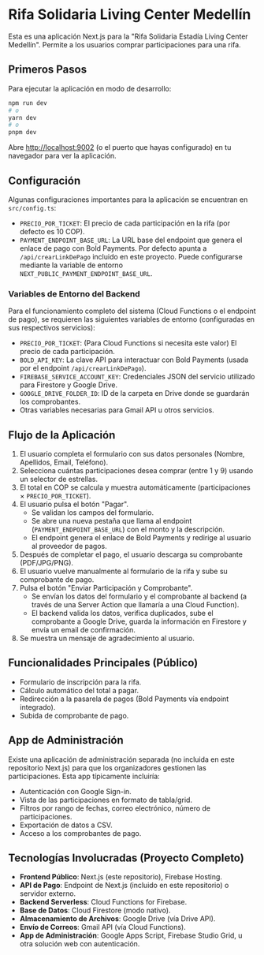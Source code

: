 # Rifa Solidaria Living Center Medellín

Esta es una aplicación Next.js para la "Rifa Solidaria Estadía Living Center Medellín". Permite a los usuarios comprar participaciones para una rifa.

## Primeros Pasos

Para ejecutar la aplicación en modo de desarrollo:

```bash
npm run dev
# o
yarn dev
# o
pnpm dev
```

Abre [http://localhost:9002](http://localhost:9002) (o el puerto que hayas configurado) en tu navegador para ver la aplicación.

## Configuración

Algunas configuraciones importantes para la aplicación se encuentran en `src/config.ts`:

-   `PRECIO_POR_TICKET`: El precio de cada participación en la rifa (por defecto es 10 COP).
 -   `PAYMENT_ENDPOINT_BASE_URL`: La URL base del endpoint que genera el enlace de pago con Bold Payments. Por defecto apunta a `/api/crearLinkDePago` incluido en este proyecto. Puede configurarse mediante la variable de entorno `NEXT_PUBLIC_PAYMENT_ENDPOINT_BASE_URL`.

### Variables de Entorno del Backend

Para el funcionamiento completo del sistema (Cloud Functions o el endpoint de pago), se requieren las siguientes variables de entorno (configuradas en sus respectivos servicios):

-   `PRECIO_POR_TICKET`: (Para Cloud Functions si necesita este valor) El precio de cada participación.
-   `BOLD_API_KEY`: La clave API para interactuar con Bold Payments (usada por el endpoint `/api/crearLinkDePago`).
-   `FIREBASE_SERVICE_ACCOUNT_KEY`: Credenciales JSON del servicio utilizado para Firestore y Google Drive.
-   `GOOGLE_DRIVE_FOLDER_ID`: ID de la carpeta en Drive donde se guardarán los comprobantes.
-   Otras variables necesarias para Gmail API u otros servicios.

## Flujo de la Aplicación

1.  El usuario completa el formulario con sus datos personales (Nombre, Apellidos, Email, Teléfono).
2.  Selecciona cuántas participaciones desea comprar (entre 1 y 9) usando un selector de estrellas.
3.  El total en COP se calcula y muestra automáticamente (participaciones × `PRECIO_POR_TICKET`).
4.  El usuario pulsa el botón "Pagar".
    -   Se validan los campos del formulario.
    -   Se abre una nueva pestaña que llama al endpoint (`PAYMENT_ENDPOINT_BASE_URL`) con el monto y la descripción.
    -   El endpoint genera el enlace de Bold Payments y redirige al usuario al proveedor de pagos.
5.  Después de completar el pago, el usuario descarga su comprobante (PDF/JPG/PNG).
6.  El usuario vuelve manualmente al formulario de la rifa y sube su comprobante de pago.
7.  Pulsa el botón "Enviar Participación y Comprobante".
    -   Se envían los datos del formulario y el comprobante al backend (a través de una Server Action que llamaría a una Cloud Function).
    -   El backend valida los datos, verifica duplicados, sube el comprobante a Google Drive, guarda la información en Firestore y envía un email de confirmación.
8.  Se muestra un mensaje de agradecimiento al usuario.

## Funcionalidades Principales (Público)

-   Formulario de inscripción para la rifa.
-   Cálculo automático del total a pagar.
-   Redirección a la pasarela de pagos (Bold Payments vía endpoint integrado).
-   Subida de comprobante de pago.

## App de Administración

Existe una aplicación de administración separada (no incluida en este repositorio Next.js) para que los organizadores gestionen las participaciones. Esta app típicamente incluiría:
-   Autenticación con Google Sign-in.
-   Vista de las participaciones en formato de tabla/grid.
-   Filtros por rango de fechas, correo electrónico, número de participaciones.
-   Exportación de datos a CSV.
-   Acceso a los comprobantes de pago.

## Tecnologías Involucradas (Proyecto Completo)

-   **Frontend Público**: Next.js (este repositorio), Firebase Hosting.
 -   **API de Pago**: Endpoint de Next.js (incluido en este repositorio) o servidor externo.
-   **Backend Serverless**: Cloud Functions for Firebase.
-   **Base de Datos**: Cloud Firestore (modo nativo).
-   **Almacenamiento de Archivos**: Google Drive (vía Drive API).
-   **Envío de Correos**: Gmail API (vía Cloud Functions).
-   **App de Administración**: Google Apps Script, Firebase Studio Grid, u otra solución web con autenticación.
